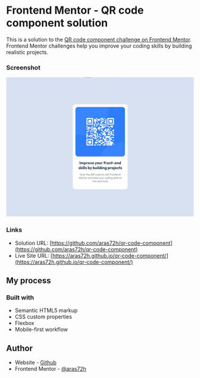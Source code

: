 # Frontend Mentor - QR code component solution

This is a solution to the [QR code component challenge on Frontend Mentor](https://www.frontendmentor.io/challenges/qr-code-component-iux_sIO_H). Frontend Mentor challenges help you improve your coding skills by building realistic projects. 

### Screenshot

![](./screenshot.jpg)

### Links

- Solution URL: [https://github.com/aras72h/qr-code-component](https://github.com/aras72h/qr-code-component)
- Live Site URL: [https://aras72h.github.io/qr-code-component/](https://aras72h.github.io/qr-code-component/)

## My process

### Built with

- Semantic HTML5 markup
- CSS custom properties
- Flexbox
- Mobile-first workflow

## Author

- Website - [Github](https://github.com/aras72h)
- Frontend Mentor - [@aras72h](https://www.frontendmentor.io/profile/aras72h)

